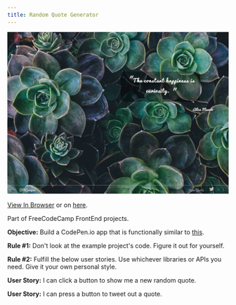 ```yaml
---
title: Random Quote Generator
---
```


![Click Quote Generator](assets/img/projects/proj-2/v2full.jpg)


<a href="http://omgninjas.me/random-quote-machine/" target="_blank">View In Browser</a> or on <a href="https://codepen.io/omgninjas/full/PowwOGy" target="_blank">here</a>. 

Part of FreeCodeCamp FrontEnd projects.

**Objective:** Build a CodePen.io app that is functionally similar to [this](https://codepen.io/FreeCodeCamp/full/ONjoLe/).

**Rule #1:** Don't look at the example project's code. Figure it out for yourself.

**Rule #2:** Fulfill the below user stories. Use whichever libraries or APIs you need. Give it your own personal style.

**User Story:** I can click a button to show me a new random quote.

**User Story:** I can press a button to tweet out a quote.
